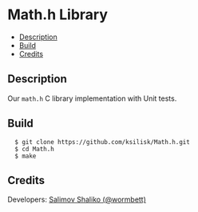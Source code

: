 # Math.h Library
* [Description](#description)
* [Build](#build)
* [Credits](#credits)
## Description
Our `math.h` C library implementation with Unit tests.
## Build
      $ git clone https://github.com/ksilisk/Math.h.git
      $ cd Math.h
      $ make
## Credits
Developers: [Salimov Shaliko (@wormbett)](https://github.com/ksilisk)
